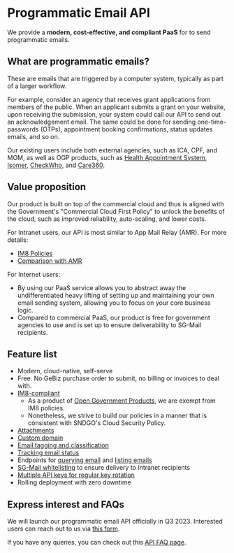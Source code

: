 # Programmatic Email API

We provide a **modern, cost-effective, and compliant PaaS** for to send programmatic emails.

## What are programmatic emails?

These are emails that are triggered by a computer system, typically as part of a larger workflow.

For example, consider an agency that receives grant applications from members of the public. When an applicant submits a grant on your website, upon receiving the submission, your system could call our API to send out an acknowledgement email. The same could be done for sending one-time-passwords (OTPs), appointment booking confirmations, status updates emails, and so on.

Our existing users include both external agencies, such as ICA, CPF, and MOM, as well as OGP products, such as [Health Appointment System](https://book.health.gov.sg/), [Isomer](https://www.isomer.gov.sg/), [CheckWho](https://checkwho.gov.sg/login), and [Care360](https://care360.health.gov.sg/login).

## Value proposition

Our product is built on top of the commercial cloud and thus is aligned with the Government's "Commercial Cloud First Policy" to unlock the benefits of the cloud, such as improved reliability, auto-scaling, and lower costs.

For Intranet users, our API is most similar to App Mail Relay (AMR). For more details:

* [IM8 Policies](../overview/im8-policies.md)
* [Comparison with AMR](comparison-with-amr.md)

For Internet users:

* By using our PaaS service allows you to abstract away the undifferentiated heavy lifting of setting up and maintaining your own email sending system, allowing you to focus on your core business logic.
* Compared to commercial PaaS, our product is free for government agencies to use and is set up to ensure deliverability to SG-Mail recipients.

## Feature list

* Modern, cloud-native, self-serve
* Free. No GeBiz purchase order to submit, no billing or invoices to deal with.
* [IM8-compliant](../overview/im8-policies.md)
  * As a product of [Open Government Products](https://www.open.gov.sg/), we are exempt from IM8 policies.
  * Nonetheless, we strive to build our policies in a manner that is consistent with SNDGO's Cloud Security Policy.
* [Attachments](send-email-api/attachments.md)
* [Custom domain](custom-from-address.md)
* [Email tagging and classification](send-email-api/email-tagging-and-classification.md)
* [Tracking email status](tracking-email-status.md)
* Endpoints for [querying email](get-email-by-id-api.md) and [listing emails](list-emails-api.md)
* [SG-Mail whitelisting](sg-mail-whitelisting.md) to ensure delivery to Intranet recipients
* [Multiple API keys for regular key rotation](../api-key-management/)
* Rolling deployment with zero downtime

## Express interest and FAQs

We will launch our programmatic email API officially in Q3 2023. Interested users can reach out to us via [this form](https://go.gov.sg/postmanp-api-wogict).

If you have any queries, you can check out this [API FAQ page](../frequently-asked-questions.md).
